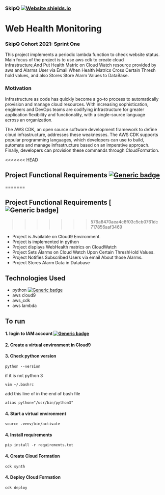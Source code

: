 ### SkipQ [![Website shields.io](https://img.shields.io/website-up-down-green-red/http/shields.io.svg)](https://www.skipq.org/)
# Web Health Monitoring
### SkipQ Cohort 2021: Sprint One 

This project implements a periodic lambda function to check website status. Main focus of the project is to use aws cdk to create cloud infrastructure,And Put Health Matric on Cloud Watch resource provided by aws and Alarms User via Email When Health Matrics Cross Certain Thresh hold values, and also Stores Store Alarm Values to DataBase.


### Motivation
Infrastructure as code has quickly become a go-to process to automatically provision and manage cloud resources. With increasing sophistication, engineers and DevOps teams are codifying infrastructure for greater application flexibility and functionality, with a single-source language across an organization.

The AWS CDK, an open source software development framework to define cloud infrastructure, addresses these weaknesses. The AWS CDK supports popular programming languages, which developers can use to build, automate and manage infrastructure based on an imperative approach. Finally, developers can provision these commands through CloudFormation.

<<<<<<< HEAD
## Project Functional Requirements [![Generic badge](https://img.shields.io/badge/Implemented-Yes-<COLOR>.svg)](https://github.com/aliskipq/sprint1)
=======
## Project Functional Requirements [![Generic badge](https://img.shields.io/badge/Implemented-Yes-<COLOR>.svg)]
>>>>>>> 576a8470aea4c8f03c5cb0761dc717856aaf3469
* Project is Available on Cloud9 Environment.
* Project is implemented in python
* Project displays WebHealth matrics on CloudWatch
* Project Sets Alarms on Cloud Watch Upon Certain ThreshHold Values.
* Project Notifies Subscribed Users via email About those Alarms.
* Project Stores Alarm Data in Database

## Technologies Used
* python [![Generic badge](https://img.shields.io/badge/Python.org--<COLOR>.svg)](https://www.python.org/)
* aws cloud9 
* aws_cdk 
* aws lambda


## To run 
#### 1. login to IAM account  [![Generic badge](https://img.shields.io/badge/Login--<COLOR>.svg)](https://us-east-2.console.aws.amazon.com/console/home?region=us-east-2)
#### 2. Create a virtual environment in Cloud9
#### 3. Check python version

`python --version`

if it is not python 3

`vim ~/.bashrc`

add this line of in the end of bash file

`alias python="/usr/bin/python3"`

#### 4. Start a virtual environment

`source .venv/bin/activate`

#### 4. Install requirements

`pip install -r requirements.txt`

#### 4. Create Cloud Formation

`cdk synth`
#### 4. Deploy Cloud Formation

`cdk deploy`
